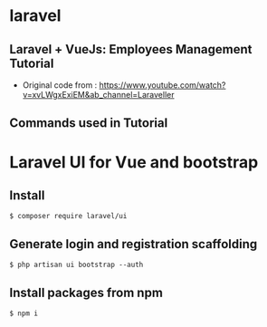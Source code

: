 # laravel

## Laravel + VueJs: Employees Management Tutorial
- Original code from : https://www.youtube.com/watch?v=xvLWgxExiEM&ab_channel=Laraveller


## Commands used in Tutorial

# Laravel UI for Vue and bootstrap

## Install
```shell
$ composer require laravel/ui
```

## Generate login and registration scaffolding
```shell
$ php artisan ui bootstrap --auth
```

## Install packages from npm
```shell
$ npm i
```